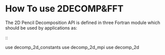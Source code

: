 # How To use 2DECOMP&FFT

The 2D Pencil Decomposition API is defined in three Fortran module which should be used by applications as:

::

  use decomp_2d_constants
  use decomp_2d_mpi
  use decomp_2d
